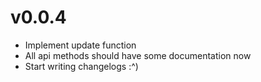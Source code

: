 # v0.0.4
* Implement update function
* All api methods should have some documentation now
* Start writing changelogs :^)